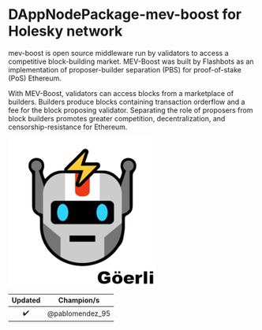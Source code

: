 # DAppNodePackage-mev-boost for Holesky network

mev-boost is open source middleware run by validators to access a competitive block-building market. MEV-Boost was built by Flashbots as an implementation of proposer-builder separation (PBS) for proof-of-stake (PoS) Ethereum.

With MEV-Boost, validators can access blocks from a marketplace of builders. Builders produce blocks containing transaction orderflow and a fee for the block proposing validator. Separating the role of proposers from block builders promotes greater competition, decentralization, and censorship-resistance for Ethereum.

![avatar](avatar-default.png)

|      Updated       |   Champion/s    |
| :----------------: | :-------------: |
| :heavy_check_mark: | @pablomendez_95 |
